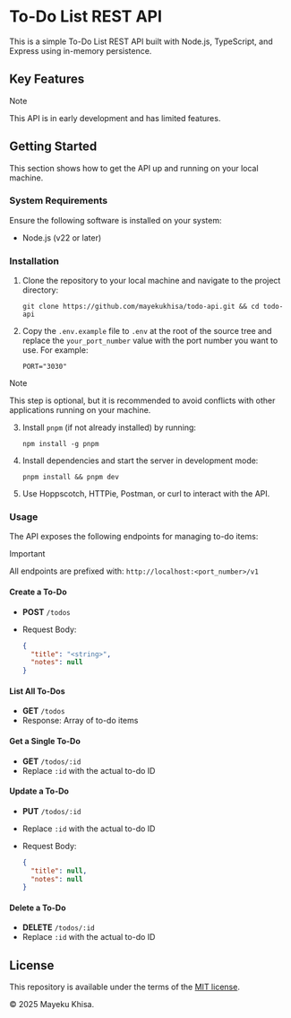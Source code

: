 # To-Do List REST API

This is a simple To-Do List REST API built with Node.js, TypeScript, and Express using in-memory persistence.

## Key Features

> [!NOTE]
>
> This API is in early development and has limited features.

## Getting Started

This section shows how to get the API up and running on your local machine.

### System Requirements

Ensure the following software is installed on your system:

- Node.js (v22 or later)

### Installation

1. Clone the repository to your local machine and navigate to the project directory:

   ```shell
   git clone https://github.com/mayekukhisa/todo-api.git && cd todo-api
   ```

2. Copy the `.env.example` file to `.env` at the root of the source tree and replace the `your_port_number` value with the port number you want to use. For example:

   ```
   PORT="3030"
   ```

> [!NOTE]
>
> This step is optional, but it is recommended to avoid conflicts with other applications running on your machine.

3. Install `pnpm` (if not already installed) by running:

   ```shell
   npm install -g pnpm
   ```

4. Install dependencies and start the server in development mode:

   ```shell
   pnpm install && pnpm dev
   ```

5. Use Hoppscotch, HTTPie, Postman, or curl to interact with the API.

### Usage

The API exposes the following endpoints for managing to-do items:

> [!IMPORTANT] 
>
> All endpoints are prefixed with: `http://localhost:<port_number>/v1`

#### Create a To-Do

- **POST** `/todos`

- Request Body:

  ```json
  {
    "title": "<string>",
    "notes": null
  }
  ```

#### List All To-Dos

- **GET** `/todos`
- Response: Array of to-do items

#### Get a Single To-Do

- **GET** `/todos/:id`
- Replace `:id` with the actual to-do ID

#### Update a To-Do

- **PUT** `/todos/:id`

- Replace `:id` with the actual to-do ID

- Request Body:

  ```json
  {
    "title": null,
    "notes": null
  }
  ```

#### Delete a To-Do

- **DELETE** `/todos/:id`
- Replace `:id` with the actual to-do ID

## License

This repository is available under the terms of the [MIT license][1].

&copy; 2025 Mayeku Khisa.

[1]: LICENSE
